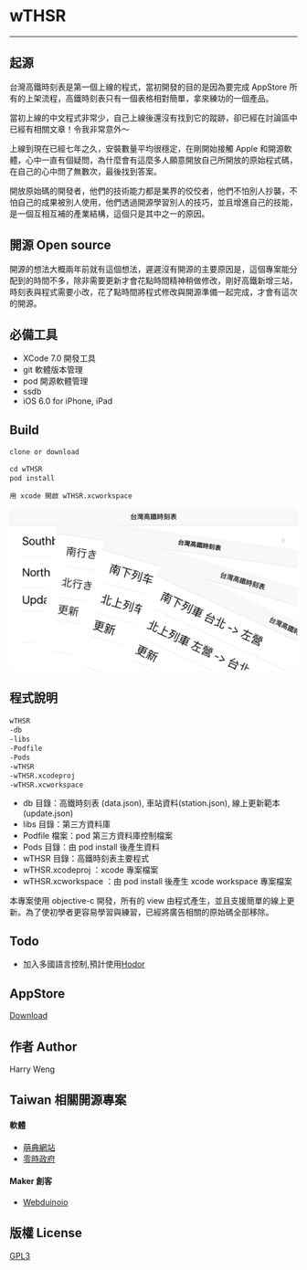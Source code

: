 # wTHSR
---

## 起源
台灣高鐵時刻表是第一個上線的程式，當初開發的目的是因為要完成 AppStore 所有的上架流程，高鐵時刻表只有一個表格相對簡單，拿來練功的一個產品。

當初上線的中文程式非常少，自己上線後還沒有找到它的蹤跡，卻已經在討論區中已經有相關文章！令我非常意外～

上線到現在已經七年之久，安裝數量平均很穩定，在剛開始接觸 Apple 和開源軟體，心中一直有個疑問，為什麼會有這麼多人願意開放自己所開放的原始程式碼，在自己的心中問了無數次，最後找到答案。

開放原始碼的開發者，他們的技術能力都是業界的佼佼者，他們不怕別人抄襲，不怕自己的成果被別人使用，他們透過開源學習別人的技巧，並且增進自己的技能，是一個互相互補的產業結構，這個只是其中之一的原因。

## 開源 Open source
開源的想法大概兩年前就有這個想法，遲遲沒有開源的主要原因是，這個專案能分配到的時間不多，除非需要更新才會花點時間精神稍做修改，剛好高鐵新增三站，時刻表與程式需要小改，花了點時間將程式修改與開源準備一起完成，才會有這次的開源。


## 必備工具
- 	XCode 7.0 開發工具
-	git 軟體版本管理
- 	pod 開源軟體管理
-	ssdb
-	iOS 6.0 for iPhone, iPad

## Build

```
clone or download
```

```
cd wTHSR
pod install
```

```
用 xcode 開啟 wTHSR.xcworkspace
```

![screenhop](images/iPhone6Plus-0Launch.png)

## 程式說明
```
wTHSR
-db
-libs
-Podfile
-Pods
-wTHSR
-wTHSR.xcodeproj
-wTHSR.xcworkspace
```

* db	目錄：高鐵時刻表 (data.json), 車站資料(station.json), 線上更新範本(update.json)
* libs	目錄：第三方資料庫
* Podfile	檔案：pod 第三方資料庫控制檔案
* Pods	目錄：由 pod install 後產生資料
* wTHSR 目錄：高鐵時刻表主要程式
* wTHSR.xcodeproj ：xcode 專案檔案
* wTHSR.xcworkspace ：由 pod install 後產生 xcode workspace 專案檔案


本專案使用 objective-c 開發，所有的 view 由程式產生，並且支援簡單的線上更新。為了使初學者更容易學習與練習，已經將廣告相關的原始碼全部移除。

## Todo
- 加入多國語言控制,預計使用[Hodor](https://github.com/Aufree/Hodor.git)


## AppStore
[Download](https://itunes.apple.com/tw/app/wthsr-tai-wan-gao-tie-shi/id302087009?mt=8)

## 作者 Author
Harry Weng


## Taiwan 相關開源專案
#### 軟體

- [萌典網站](https://github.com/audreyt/moedict-webkit)
- [零時政府](https://github.com/g0v)

#### Maker 創客

- [Webduinoio](https://github.com/webduinoio)


## 版權 License
[GPL3](https://zh.wikipedia.org/wiki/GNU%E9%80%9A%E7%94%A8%E5%85%AC%E5%85%B1%E8%AE%B8%E5%8F%AF%E8%AF%81)
